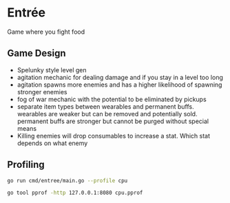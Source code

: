 # Entrée

Game where you fight food

## Game Design

* Spelunky style level gen
* agitation mechanic for dealing damage and if you stay in a level too long
* agitation spawns more enemies and has a higher likelihood of spawning stronger enemies
* fog of war mechanic with the potential to be eliminated by pickups
* separate item types between wearables and permanent buffs. wearables are weaker but can be removed and potentially sold. permanent buffs are stronger but cannot be purged without special means
* Killing enemies will drop consumables to increase a stat. Which stat depends on what enemy

## Profiling

```bash
go run cmd/entree/main.go --profile cpu
```

```bash
go tool pprof -http 127.0.0.1:8080 cpu.pprof
```
